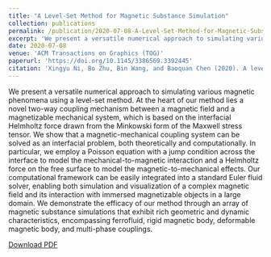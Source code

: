 ```yaml
---
title: "A Level-Set Method for Magnetic Substance Simulation"
collection: publications
permalink: /publication/2020-07-08-A-Level-Set-Method-for-Magnetic-Substance-Simulation
excerpt: 'We present a versatile numerical approach to simulating various magnetic phenomena using a level-set method. At the heart of our method lies a novel two-way coupling mechanism between a magnetic field and a magnetizable mechanical system, which is based on the interfacial Helmholtz force drawn from the Minkowski form of the Maxwell stress tensor. We show that a magnetic-mechanical coupling system can be solved as an interfacial problem, both theoretically and computationally. In particular, we employ a Poisson equation with a jump condition across the interface to model the mechanical-to-magnetic interaction and a Helmholtz force on the free surface to model the magnetic-to-mechanical effects. Our computational framework can be easily integrated into a standard Euler fluid solver, enabling both simulation and visualization of a complex magnetic field and its interaction with immersed magnetizable objects in a large domain. We demonstrate the efficacy of our method through an array of magnetic substance simulations that exhibit rich geometric and dynamic characteristics, encompassing ferrofluid, rigid magnetic body, deformable magnetic body, and multi-phase couplings.'
date: 2020-07-08
venue: 'ACM Transactions on Graphics (TOG)'
paperurl: 'https://doi.org/10.1145/3386569.3392445'
citation: 'Xingyu Ni, Bo Zhu, Bin Wang, and Baoquan Chen (2020). A level-set method for magnetic substance simulation. <i>ACM Transactions on Graphics (TOG)</i>, 39(4), Article 29.'
---
```

We present a versatile numerical approach to simulating various magnetic phenomena using a level-set method. At the heart of our method lies a novel two-way coupling mechanism between a magnetic field and a magnetizable mechanical system, which is based on the interfacial Helmholtz force drawn from the Minkowski form of the Maxwell stress tensor. We show that a magnetic-mechanical coupling system can be solved as an interfacial problem, both theoretically and computationally. In particular, we employ a Poisson equation with a jump condition across the interface to model the mechanical-to-magnetic interaction and a Helmholtz force on the free surface to model the magnetic-to-mechanical effects. Our computational framework can be easily integrated into a standard Euler fluid solver, enabling both simulation and visualization of a complex magnetic field and its interaction with immersed magnetizable objects in a large domain. We demonstrate the efficacy of our method through an array of magnetic substance simulations that exhibit rich geometric and dynamic characteristics, encompassing ferrofluid, rigid magnetic body, deformable magnetic body, and multi-phase couplings.

[Download PDF](http://Univstar.github.io/files/sig20magnetic.pdf)
